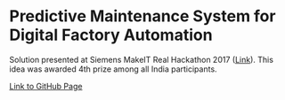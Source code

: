 # Predictive Maintenance System for Digital Factory Automation

Solution presented at Siemens MakeIT Real Hackathon 2017 (<a href="https://www.hackerearth.com/challenges/hackathon/makeitreal/">Link</a>). This idea was awarded 4th prize among all India participants.

[Link to GitHub Page](https://imrahulr.github.io/lstm/kalman%20filter/siemens%20makeit%20real%20hackathon/2018/01/12/predictive-maintenence.html)

